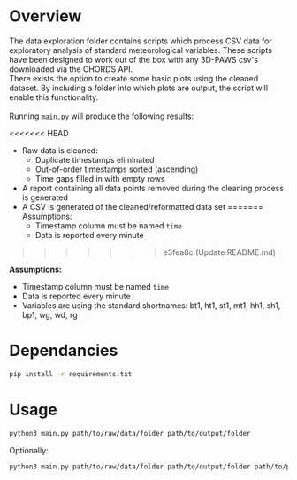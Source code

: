 # Overview
The data exploration folder contains scripts which process CSV data for exploratory analysis of standard meteorological variables.
These scripts have been designed to work out of the box with any 3D-PAWS csv's downloaded via the CHORDS API.<br>
There exists the option to create some basic plots using the cleaned dataset. By including a folder into which plots are output, the script
will enable this functionality.<br>
<br>
Running `main.py` will produce the following results:

<<<<<<< HEAD
- Raw data is cleaned:
  - Duplicate timestamps eliminated
  - Out-of-order timestamps sorted (ascending)
  - Time gaps filled in with empty rows
- A report containing all data points removed during the cleaning process is generated 
- A CSV is generated of the cleaned/reformatted data set
=======
Assumptions:
    - Timestamp column must be named ```time```<br>
    - Data is reported every minute
>>>>>>> e3fea8c (Update README.md)

**Assumptions:**

- Timestamp column must be named `time`
- Data is reported every minute
- Variables are using the standard shortnames: bt1, ht1, st1, mt1, hh1, sh1, bp1, wg, wd, rg

# Dependancies 
```bash
pip install -r requirements.txt
```

# Usage
```bash
python3 main.py path/to/raw/data/folder path/to/output/folder
```
Optionally:
```bash
python3 main.py path/to/raw/data/folder path/to/output/folder path/to/plots/folder
```
